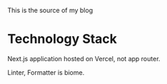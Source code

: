 This is the source of my blog

# Technology Stack

Next.js application hosted on Vercel, not app router.

Linter, Formatter is biome.
